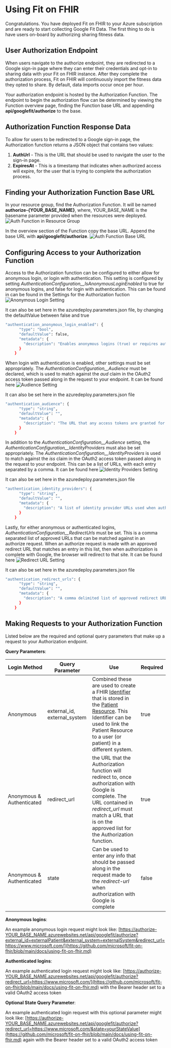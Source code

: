 # Using Fit on FHIR

Congratulations. You have deployed Fit on FHIR to your Azure subscription and are ready to start collecting Google Fit Data. The first thing to do is have users on-board by authorizing sharing fitness data.

## User Authorization Endpoint

When users navigate to the authorize endpoint, they are redirected to a Google sign-in page where they can enter their credentials and opt-in to sharing data with your Fit on FHIR instance. After they complete the authorization process, Fit on FHIR will continuously import the fitness data they opted to share. By default, data imports occur once per hour.

Your authorization endpoint is hosted by the Authorization Function. The endpoint to begin the authorization flow can be determined by viewing the Function overview page, finding the Function base URL and appending **api/googlefit/authorize** to the base.

## Authorization Function Response Data

To allow for users to be redirected to a Google sign-in page, the Authorization function returns a JSON object that contains two values:

1. **AuthUrl** - This is the URL that should be used to navigate the user to the sign-in page.
1. **ExpiresAt** - This is a timestamp that indicates when authorized access will expire, for the user that is trying to complete the authorization process.

## Finding your Authorization Function Base URL

In your resource group, find the Authorization Function. It will be named **authorize-{YOUR_BASE_NAME}**, where, YOUR_BASE_NAME is the basename parameter provided when the resources were deployed.
![Auth Function in Resource Group](../media/auth-function-resource-group.png)

In the overview section of the Function copy the base URL. Append the base URL with **api/googlefit/authorize**.
![Auth Function Base URL](../media/auth-function-url.png)

## Configuring Access to your Authorization Function

Access to the Authorization function can be configured to either allow for anonymous login, or login with authentication.  This setting is configured by setting
*AuthenticationConfiguration__IsAnonymousLoginEnabled* to true for anonymous logins, and false for login with authentication.  This can be found in can be found in the Settings for the Authorization fuction
![Anonymous Login Setting](../media/anonymous-login-setting.png)

It can also be set here in the azuredeploy.parameters.json file, by changing the defaultValue between false and true

```sh
"authentication_anonymous_login_enabled": {
      "type": "bool",
      "defaultValue": false,
      "metadata": {
        "description": "Enables anonymous logins (true) or requires authentication (false)."
      }
    }
```

When login with authentication is enabled, other settings must be set appropriately.  The *AuthenticationConfiguration__Audience* must be declared, which is used to match against the *aud* claim in the OAuth2 access token passed along in the request to your endpoint.
It can be found here
![Audience Setting](../media/audience-setting.png)

It can also be set here in the azuredeploy.parameters.json file

```sh
"authentication_audience": {
      "type": "string",
      "defaultValue": "",
      "metadata": {
        "description": "The URL that any access tokens are granted for."
      }
    }
```

In addition to the *AuthenticationConfiguration__Audience* setting, the *AuthenticationConfiguration__IdentityProviders* must also be set appropriately.  The *AuthenticationConfiguration__IdentityProviders* is used to match against the *iss* claim in the OAuth2 access token passed along in the request to your endpoint.
This can be a list of URLs, with each entry separated by a comma.  It can be found here
![Identity Providers Setting](../media/identity-providers-setting.png)

It can also be set here in the azuredeploy.parameters.json file

```sh
"authentication_identity_providers": {
      "type": "string",
      "defaultValue": "",
      "metadata": {
        "description": "A list of identity provider URLs used when authentication is required."
      }
    }
```

Lastly, for either anonymous or authenticated logins, *AuthenticationConfiguration__RedirectUrls* must be set.  This is a comma separated list of approved URLs that can be matched against in an authorize request.
When an authorize request is made with an approved redirect URL that matches an entry in this list, then when authorization is complete with Google, the browser will redirect to that site.
It can be found here
![Redirect URL Setting](../media/redirect-urls-setting.png)

It can also be set here in the azuredeploy.parameters.json file

```sh
"authentication_redirect_urls": {
      "type": "string",
      "defaultValue": "",
      "metadata": {
        "description": "A comma delimited list of approved redirect URLs that can be navigated to when authentication completes successfully."
      }
    }
```

## Making Requests to your Authorization Function

Listed below are the required and optional query parameters that make up a request to your Authorization endpoint.

**Query Parameters**:

|Login Method|Query Parameter|Use|Required
|---|---|---|---
|Anonymous|external_id, external_system|Combined these are used to create a FHIR [Identifier](http://hl7.org/fhir/datatypes.html#Identifier) that is stored in the [Patient Resource](http://hl7.org/fhir/patient.html). This Identifier can be used to link the Patient Resource to a user (or patient) in a different system.|true
|Anonymous & Authenticated|redirect_url|the URL that the Authorization function will redirect to, once authorization with Google is complete.  The URL contained in *redirect_url* must match a URL that is on the approved list for the Authorization function.|true
|Anonymous & Authenticated|state|Can be used to enter any info that should be passed along in the request made to the *redirect-url* when authorization with Google is complete|false

**Anonymous logins**:

An example anonymous login request might look like: [https://authorize-YOUR_BASE_NAME.azurewebsites.net/api/googlefit/authorize?external_id=externalPatient&external_system=externalSystem&redirect_url=https://www.microsoft.com/](https://github.com/microsoft/fit-on-fhir/blob/main/docs/using-fit-on-fhir.md)

**Authenticated logins**:

An example authenticated login request might look like: [https://authorize-YOUR_BASE_NAME.azurewebsites.net/api/googlefit/authorize?redirect_url=https://www.microsoft.com/](https://github.com/microsoft/fit-on-fhir/blob/main/docs/using-fit-on-fhir.md) with the Bearer header set to a valid OAuth2 access token

**Optional State Query Parameter**:

An example authenticated login request with this optional parameter might look like: [https://authorize-YOUR_BASE_NAME.azurewebsites.net/api/googlefit/authorize?redirect_url=https://www.microsoft.com/&state=yourStateValue](https://github.com/microsoft/fit-on-fhir/blob/main/docs/using-fit-on-fhir.md)  again with the Bearer header set to a valid OAuth2 access token
